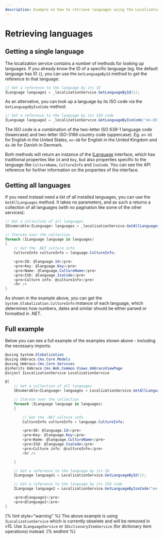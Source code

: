 ```yaml
---
description: Example on how to retrieve languages using the LocalizationService.
---
```


# Retrieving languages

## Getting a single language

The localization service contains a number of methods for looking up languages. If you already know the ID of a specific language (eg. the default language has ID `1`), you can use the `GetLanguageById` method to get the reference to that language:

```csharp
// Get a reference to the language by its ID
ILanguage language1 = _localizationService.GetLanguageById(1);
```

As an alternative, you can look up a language by its ISO code via the `GetLanguageByIsoCode` method:

```csharp
// Get a reference to the language by its ISO code
ILanguage language2 = _localizationService.GetLanguageByIsoCode("en-US");
```

The ISO code is a combination of the two-letter ISO 639-1 language code (lowercase) and two-letter ISO-3166 country code (uppercase). Eg. `en-US` for English in the United States, `en-GB` for English in the United Kingdom and `da-DK` for Danish in Denmark.

Both methods will return an instance of the [ILanguage](https://apidocs.umbraco.com/v14/csharp/api/Umbraco.Cms.Core.Models.ILanguage.html) interface, which has traditional properties like `Id` and `Key`, but also properties specific to the language like `CultureName`, `CultureInfo` and `IsoCode`. You can see the API reference for further information on the properties of the interface.

## Getting all languages

If you need instead need a list of all installed languages, you can use the `GetAllLanguages` method. It takes no parameters, and as such a returns a collection of all languages (with no pagination like some of the other services):

```csharp
// Get a collection of all languages
IEnumerable<ILanguage> languages = _localizationService.GetAllLanguages();

// Iterate over the collection
foreach (ILanguage language in languages)
{
    // Get the .NET culture info
    CultureInfo cultureInfo = language.CultureInfo;

    <pre>ID: @language.Id</pre>
    <pre>Key: @language.Key</pre>
    <pre>Name: @language.CultureName</pre>
    <pre>ISO: @language.IsoCode</pre>
    <pre>Culture info: @cultureInfo</pre>
    <hr />
}
```

As shown in the example above, you can get the `System.Globalization.CultureInfo` instance of each language, which determines how numbers, dates and similar should be either parsed or formatted in .NET.

## Full example

Below you can see a full example of the examples shown above - including the necessary imports:

```csharp
@using System.Globalization
@using Umbraco.Cms.Core.Models
@using Umbraco.Cms.Core.Services
@inherits Umbraco.Cms.Web.Common.Views.UmbracoViewPage
@inject ILocalizationService LocalizationService

@{
    // Get a collection of all languages
    IEnumerable<ILanguage> languages = LocalizationService.GetAllLanguages();

    // Iterate over the collection
    foreach (ILanguage language in languages)
    {

        // Get the .NET culture info
        CultureInfo cultureInfo = language.CultureInfo;

        <pre>ID: @language.Id</pre>
        <pre>Key: @language.Key</pre>
        <pre>Name: @language.CultureName</pre>
        <pre>ISO: @language.IsoCode</pre>
        <pre>Culture info: @cultureInfo</pre>
        <hr />

    }

    // Get a reference to the language by its ID
    ILanguage language1 = LocalizationService.GetLanguageById(1);

    // Get a reference to the language by its ISO code
    ILanguage language2 = LocalizationService.GetLanguageByIsoCode("en-US");

    <pre>@language1</pre>
    <pre>@language2</pre>
}
```

{% hint style="warning" %}
The above example is using `ILocalizationService` which is currently obselete and will be removed in v15. Use `ILanguageService` or `IDictionaryItemService` (for dictionary item operations) instead.
{% endhint %}
